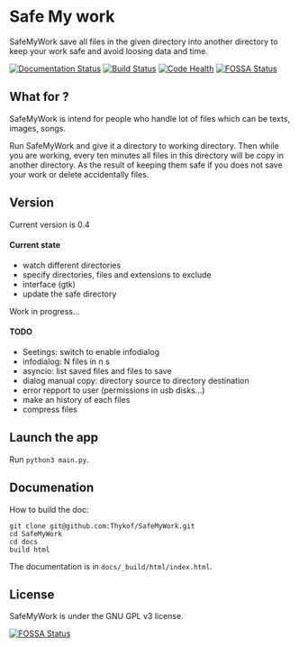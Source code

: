 # Safe My work
SafeMyWork save all files in the given directory into another directory to keep your work safe and avoid loosing data and time.

[![Documentation Status](https://readthedocs.org/projects/safemywork/badge/?version=develop)](http://safemywork.readthedocs.io/en/develop/?badge=develop)
[![Build Status](https://travis-ci.org/Thykof/SafeMyWork.svg?branch=master)](https://travis-ci.org/Thykof/SafeMyWork)
[![Code Health](https://landscape.io/github/Thykof/SafeMyWork/master/landscape.svg?style=flat)](https://landscape.io/github/Thykof/SafeMyWork/master)
[![FOSSA Status](https://app.fossa.io/api/projects/git%2Bgithub.com%2FThykof%2FSafeMyWork.svg?type=shield)](https://app.fossa.io/projects/git%2Bgithub.com%2FThykof%2FSafeMyWork?ref=badge_shield)

## What for ?
SafeMyWork is intend for people who handle lot of files which can be texts, images, songs.

Run SafeMyWork and give it a directory to working directory. Then while you are working, every ten minutes all files in this directory will be copy in another directory. As the result of keeping them safe if you does not save your work or delete accidentally files.

## Version
Current version is 0.4
#### Current state
 - watch different directories
 - specify directories, files and extensions to exclude
 - interface (gtk)
 - update the safe directory

Work in progress...

#### TODO
 - Seetings: switch to enable infodialog
 - infodialog: N files in n s
 - asyncio: list saved files and files to save
 - dialog manual copy: directory source to directory destination
 - error repport to user (permissions in usb disks...)
 - make an history of each files
 - compress files


## Launch the app
Run `python3 main.py`.

## Documenation
How to build the doc:
	
	git clone git@github.com:Thykof/SafeMyWork.git
	cd SafeMyWork
	cd docs
	build html

The documentation is in `docs/_build/html/index.html`.

## License
SafeMyWork is under the GNU GPL v3 license.


[![FOSSA Status](https://app.fossa.io/api/projects/git%2Bgithub.com%2FThykof%2FSafeMyWork.svg?type=large)](https://app.fossa.io/projects/git%2Bgithub.com%2FThykof%2FSafeMyWork?ref=badge_large)